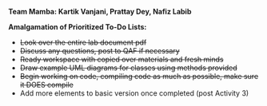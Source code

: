 ****Team Mamba: Kartik Vanjani, Prattay Dey, Nafiz Labib****

**Amalgamation of Prioritized To-Do Lists:**
- ~~Look over the entire lab document pdf~~
- ~~Discuss any questions, post to QAF if necessary~~
- ~~Ready workspace with copied over materials and fresh minds~~
- ~~Draw example UML diagrams for classes using methods provided~~
- ~~Begin working on code, compiling code as much as possible, make sure it DOES compile~~
- Add more elements to basic version once completed (post Activity 3)
